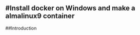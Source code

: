 #Install docker on Windows and make a almalinux9 container
------------------------------------------

##Introduction
